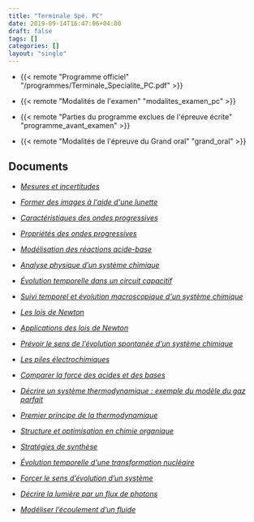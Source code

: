 ```yaml
---
title: "Terminale Spé. PC"
date: 2019-09-14T16:47:06+04:00
draft: false
tags: []
categories: []
layout: "single"
---
```


- {{< remote "Programme officiel" "/programmes/Terminale_Specialite_PC.pdf" >}}

- {{< remote "Modalités de l'examen" "modalites_examen_pc" >}}

- {{< remote "Parties du programme exclues de l'épreuve écrite" "programme_avant_examen" >}}

- {{< remote "Modalités de l'épreuve du Grand oral" "grand_oral" >}}

<!--
- {{< remote "Planning prévisionnel jusqu'aux épreuves (écrit + ECE)" "planning-previsionnel" >}}
-->

## Documents ##

- [*Mesures et incertitudes*](chap-0)

- [*Former des images à l'aide d'une lunette*](chap-19)

- [*Caractéristiques des ondes progressives*](chap-1)

- [*Propriétés des ondes progressives*](chap-2)

- [*Modélisation des réactions acide-base*](chap-3)

- [*Analyse physique d’un système chimique*](chap-4)

- [*Évolution temporelle dans un circuit capacitif*](chap-5)

- [*Suivi temporel et évolution macroscopique d'un système chimique*](chap-6)

- [*Les lois de Newton*](chap-7)

- [*Applications des lois de Newton*](chap-8)

- [*Prévoir le sens de l’évolution spontanée d’un système chimique*](chap-9)

- [*Les piles électrochimiques*](chap-10)

- [*Comparer la force des acides et des bases*](chap-11)

- [*Décrire un système thermodynamique : exemple du modèle du gaz parfait*](chap-13)

- [*Premier principe de la thermodynamique*](chap-14)

- [*Structure et optimisation en chimie organique*](chap-16)

- [*Stratégies de synthèse*](chap-17)

- [*Évolution temporelle d'une transformation nucléaire*](chap-15)

- [*Forcer le sens d’évolution d’un système*](chap-12)

- [*Décrire la lumière par un flux de photons*](chap-18)

- [*Modéliser l’écoulement d’un fluide*](chap-20)

<!--
## Devoirs

### 2020 - 2021

- [*Devoir n°6*](devoirs/2020-2021/ds-5)

-->